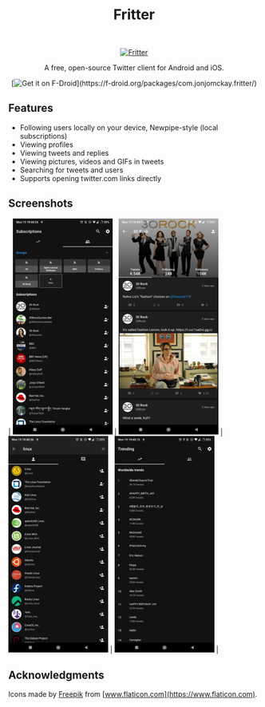 <h1 align="center"> Fritter </h1> <br>
<p align="center">
  <a href="https://github.com/jonjomckay/fritter">
    <img alt="Fritter" title="Fritter" src="http://i.imgur.com/xmO9MTv.png" width="144">
  </a>
</p>

<p align="center">
  A free, open-source Twitter client for Android and iOS.
</p>

<p align="center">
  [<img src="https://fdroid.gitlab.io/artwork/badge/get-it-on.png"
       alt="Get it on F-Droid"
       height="80">](https://f-droid.org/packages/com.jonjomckay.fritter/)
</p>

## Features

* Following users locally on your device, Newpipe-style (local subscriptions)
* Viewing profiles
* Viewing tweets and replies
* Viewing pictures, videos and GIFs in tweets
* Searching for tweets and users
* Supports opening twitter.com links directly

## Screenshots

| <img src="fastlane/metadata/android/en-US/images/phoneScreenshots/1.jpg" width="200"/> | <img src="fastlane/metadata/android/en-US/images/phoneScreenshots/2.jpg" width="200"/> | <img src="fastlane/metadata/android/en-US/images/phoneScreenshots/3.jpg" width="200"/> | <img src="fastlane/metadata/android/en-US/images/phoneScreenshots/4.jpg" width="200"/> |

## Acknowledgments

Icons made by [Freepik](https://www.freepik.com) from [www.flaticon.com](https://www.flaticon.com).
